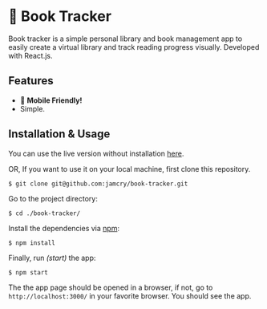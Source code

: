 # 📖 Book Tracker
Book tracker is a simple personal library and book management app to easily create a virtual library and track reading progress visually. Developed with React.js.

## Features
- 📱 **Mobile Friendly!**
- Simple.

## Installation & Usage
You can use the live version without installation [here](https://jamcry.github.io/book-tracker/).

OR, If you want to use it on your local machine,
first clone this repository.
```
$ git clone git@github.com:jamcry/book-tracker.git
```
Go to the project directory:
```
$ cd ./book-tracker/
```
Install the dependencies via [npm](https://www.npmjs.com/):
```
$ npm install
```
Finally, run *(start)* the app:
```
$ npm start
```
The the app page should be opened in a browser, if not, go to ```http://localhost:3000/``` in your favorite browser. You should see the app.

